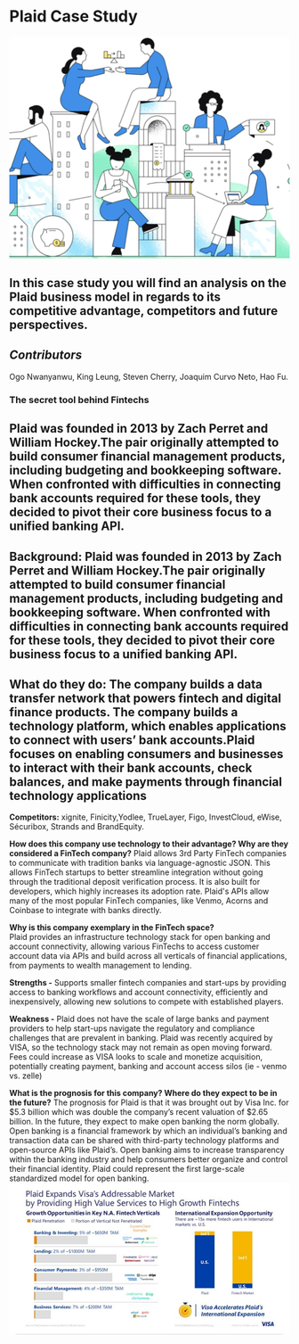 # Plaid Case Study 
![markdown-image](plaidimage.png)

## In this case study you will find an analysis on the Plaid business model in regards to its competitive advantage, competitors and future perspectives. 
 


## *Contributors*
Ogo Nwanyanwu,
King Leung,
Steven Cherry, 
Joaquim Curvo Neto,
Hao Fu.



### The secret tool behind Fintechs
Plaid was founded in 2013 by Zach Perret and William Hockey.The pair originally attempted to build consumer financial management products, including budgeting and bookkeeping software. When confronted with difficulties in connecting bank accounts required for these tools, they decided to pivot their core business focus to a unified banking API.
---

**Background:** Plaid was founded in 2013 by Zach Perret and William Hockey.The pair originally attempted to build consumer financial management products, including budgeting and bookkeeping software. When confronted with difficulties in connecting bank accounts required for these tools, they decided to pivot their core business focus to a unified banking API.
---
**What do they do:** The company builds a data transfer network that powers fintech and digital finance products. The company builds a technology platform, which enables applications to connect with users’ bank accounts.Plaid focuses on enabling consumers and businesses to interact with their bank accounts, check balances, and make payments through financial technology applications
---
**Competitors:** xignite, Finicity,Yodlee, TrueLayer, Figo, InvestCloud, eWise, Sécuribox, Strands and BrandEquity.

**How does this company use technology to their advantage? Why are they considered a FinTech company?**
Plaid allows 3rd Party FinTech companies to communicate with tradition banks via language-agnostic JSON.  This allows FinTech startups to better streamline integration without going through the traditional deposit verification process.  It is also built for developers, which highly increases its adoption rate.  Plaid's APIs allow many of the most popular FinTech companies, like Venmo, Acorns and Coinbase to integrate with banks directly.

**Why is this company exemplary in the FinTech space?**  
Plaid provides an infrastructure technology stack for open banking and account connectivity, allowing various FinTechs to access customer account data via APIs and build across all verticals of financial applications, from payments to wealth management to lending.

**Strengths -** Supports smaller fintech companies and start-ups by providing access to banking workflows and account connectivity, efficiently and inexpensively, allowing new solutions to compete with established players.

**Weakness -** Plaid does not have the scale of large banks and payment providers to help start-ups navigate the regulatory and compliance challenges that are prevalent in banking.  Plaid was recently acquired by VISA, so the technology stack may not remain as open moving forward.  Fees could increase as VISA looks to scale and monetize acquisition, potentially creating payment, banking and account access silos (ie - venmo vs. zelle)

**What is the prognosis for this company? Where do they expect to be in the future?**
The prognosis for Plaid is that it was brought out by Visa Inc. for $5.3 billion which was double the company’s recent valuation of $2.65 billion. In the future, they expect to make open banking the norm globally. Open banking is a financial framework by which an individual’s banking and transaction data can be shared with third-party technology platforms and open-source APIs like Plaid’s. Open banking aims to increase transparency within the banking industry and help consumers better organize and control their financial identity.  Plaid could represent the first large-scale standardized model for open banking. 
![markdown-image](visa.jpg)